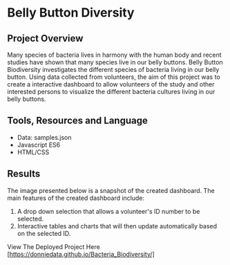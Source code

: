 # Belly Button Diversity

## Project Overview

Many species of bacteria lives in harmony with the human body and recent studies have shown that many species live in our belly buttons. Belly Button Biodiversity investigates the different species of bacteria living in our belly button. Using data collected from volunteers, the aim of this project was to create a interactive dashboard to allow volunteers of the study and other interested persons to visualize the different bacteria cultures living in our belly buttons. 

## Tools, Resources and Language

* Data: samples.json
* Javascript ES6
* HTML/CSS

## Results

The image presented below is a snapshot of the created dashboard. The main features of the created dashboard include:
1. A drop down selection that allows a volunteer's ID number to be selected. 
2. Interactive tables and charts that will then update automatically based on the selected ID.

View The Deployed Project Here
[https://donniedata.github.io/Bacteria_Biodiversity/]


